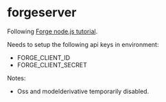 # forgeserver
Following [Forge node.js tutorial](http://learnforge.autodesk.io/#/?id=learn-autodesk-forge).

Needs to setup the following api keys in environment:
* FORGE_CLIENT_ID
* FORGE_CLIENT_SECRET

Notes:
* Oss and modelderivative temporarily disabled.
